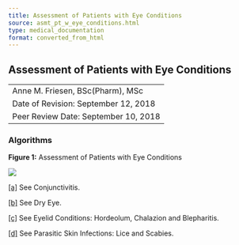 ```yaml
---
title: Assessment of Patients with Eye Conditions
source: asmt_pt_w_eye_conditions.html
type: medical_documentation
format: converted_from_html
---
```


## Assessment of Patients with Eye Conditions

|  |
| --- |
| Anne M. Friesen, BSc(Pharm), MSc |
| Date of Revision: September 12, 2018 |
| Peer Review Date: September 10, 2018 |

### Algorithms

**Figure 1:** Assessment of Patients with Eye Conditions

![](images/assessmentpatientseyeconditionspsc_asspateyecon.gif)

[[a]](#fnsrc_figfnad178016e116) See Conjunctivitis.

[[b]](#fnsrc_figfnbd178016e123) See Dry Eye.

[[c]](#fnsrc_figfncd178016e130) See Eyelid Conditions: Hordeolum, Chalazion and Blepharitis.

[[d]](#fnsrc_figfndd178016e137) See Parasitic Skin Infections: Lice and Scabies.